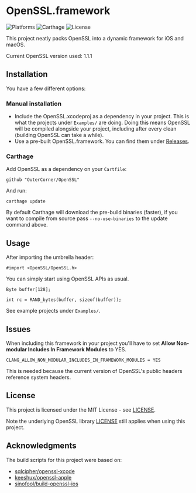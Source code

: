 # OpenSSL.framework

![Platforms](https://img.shields.io/badge/platforms-macOS%20%7C%20iOS-lightgrey.svg)
![Carthage](https://img.shields.io/badge/Carthage-compatible-green.svg)
![License](https://img.shields.io/badge/license-MIT-blue.svg)

This project neatly packs OpenSSL into a dynamic framework for iOS and macOS.

Current OpenSSL version used: 1.1.1

## Installation

You have a few different options:

### Manual installation

 *  Include the OpenSSL.xcodeproj as a dependency in your project. This is what the projects under ```Examples/``` are doing. Doing this means OpenSSL will be compiled alongside your project, including after every clean (building OpenSSL can take a while).  
 *  Use a pre-built OpenSSL.framework. You can find them under [Releases](https://github.com/OuterCorner/OpenSSL/releases).

### Carthage

Add OpenSSL as a dependency on your ```Cartfile```:

```
github "OuterCorner/OpenSSL"
```
And run:

```
carthage update
```

By default Carthage will download the pre-build binaries (faster), if you want to compile from source pass ```--no-use-binaries``` to the update command above.

## Usage

After importing the umbrella header:

```ObjC
#import <OpenSSL/OpenSSL.h>
```
You can simply start using OpenSSL APIs as usual.

```ObjC
Byte buffer[128];
    
int rc = RAND_bytes(buffer, sizeof(buffer));
```

See example projects under ```Examples/```.

## Issues

When including this framework in your project you'll have to set **Allow Non-modular Includes In Framework Modules** to YES.

```
CLANG_ALLOW_NON_MODULAR_INCLUDES_IN_FRAMEWORK_MODULES = YES
```

This is needed because the current version of OpenSSL's public headers reference system headers.

## License

This project is licensed under the MIT License - see [LICENSE](LICENSE).

Note the underlying OpenSSL library [LICENSE](https://github.com/openssl/openssl/blob/master/LICENSE) still applies when using this project.

## Acknowledgments

The build scripts for this project were based on:

 * [sqlcipher/openssl-xcode](https://github.com/sqlcipher/openssl-xcode)
 * [keeshux/openssl-apple](https://github.com/keeshux/openssl-apple)
 * [sinofool/build-openssl-ios](https://github.com/sinofool/build-openssl-ios)

